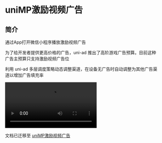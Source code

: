 # uniMP激励视频广告

## 简介

通过App打开微信小程序播放激励视频广告

为了给开发者提供更高价格的广告，uni-ad 推出了高阶游戏广告预算。目前这种广告主预算只支持激励视频广告位

利用 uni-ad 多层调度策略动态调整渠道，在设备无广告时自动调整为其他广告渠道以增加广告填充率

<video controls src="https://qiniu-web-assets.dcloud.net.cn/unidoc/zh/uni-ad/ad-unimp.x264.mp4" style="max-width: 100%; max-height: 50vh;"></video>

文档已迁移至 [uniMP激励视频广告](https://uniapp.dcloud.net.cn/uni-ad/unimp.html)
